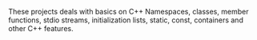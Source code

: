 These projects deals with basics on C++ Namespaces, classes, member functions, stdio streams, initialization lists, static, const, containers and other C++ features.
